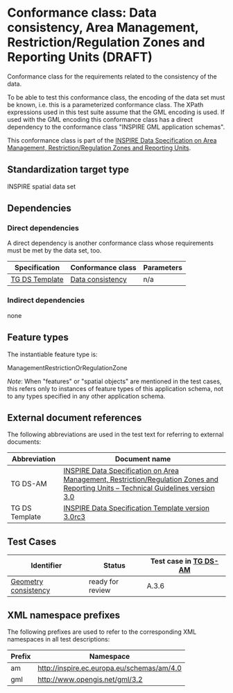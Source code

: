 # Conformance class: Data consistency, Area Management, Restriction/Regulation Zones and Reporting Units (DRAFT)

Conformance class for the requirements related to the consistency of the data.

To be able to test this conformance class, the encoding of the data set must be known, i.e. this is a parameterized conformance class. The XPath expressions used in this test suite assume that the GML encoding is used. If used with the GML encoding this conformance class has a direct dependency to the conformance class "INSPIRE GML application schemas".

This conformance class is part of the [INSPIRE Data Specification on Area Management, Restriction/Regulation Zones and Reporting Units](http://inspire.ec.europa.eu/id/ats/data-am/3.1).

## Standardization target type

INSPIRE spatial data set

## Dependencies

### Direct dependencies

A direct dependency is another conformance class whose requirements must be met by the data set, too.

| Specification | Conformance class | Parameters | 
| ------------- | ----------------- | ---------- |
| [TG DS Template](#ref_TG_DS_tmpl) | [Data consistency](http://inspire.ec.europa.eu/id/ats/data/3.0rc3/data-consistency) | n/a |

### Indirect dependencies

none

 
## Feature types <a name="feature-types"></a>

The instantiable feature type is:

ManagementRestrictionOrRegulationZone


*Note*: When "features" or "spatial objects" are mentioned in the test cases, this refers only to instances of feature types of this application schema, not to any types specified in any other application schema.

## External document references

The following abbreviations are used in the test text for referring to external documents:

Abbreviation                     | Document name
-------------------------------- | --------------------------------------------------
TG DS-AM <a name="ref_TG_DS_AM"></a>   | [INSPIRE Data Specification on Area Management, Restriction/Regulation Zones and Reporting Units – Technical Guidelines version 3.0](http://inspire.ec.europa.eu/documents/Data_Specifications/INSPIRE_DataSpecification_AM_v3.0.pdf)
TG DS Template <a name="ref_TG_DS_tmpl"></a>   | [INSPIRE Data Specification Template version 3.0rc3](http://inspire.jrc.ec.europa.eu/documents/Data_Specifications/INSPIRE_DataSpecification_Template_v3.0rc3.pdf)

## Test Cases

| Identifier                                                        | Status   | Test case in [TG DS-AM](#ref_TG_DS_AM)  |
| ----------------------------------------------------------------- | -------- | ------------ |
| [Geometry consistency](http://inspire.ec.europa.eu/id/ats/data-am/3.1/am-dc/geometry)  | ready for review  | A.3.6  |

## XML namespace prefixes <a name="namespaces"></a>

The following prefixes are used to refer to the corresponding XML namespaces in all test descriptions:

Prefix         | Namespace
-------------- | -------------------------------------------------
am        	   | http://inspire.ec.europa.eu/schemas/am/4.0
gml            | http://www.opengis.net/gml/3.2
